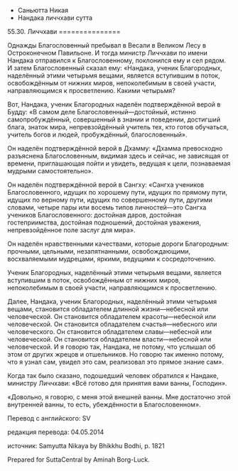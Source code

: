 









* Саньютта Никая
* Нандака личчхави сутта


55\.30\. Личчхави
\=\=\=\=\=\=\=\=\=\=\=\=\=\=\=



Однажды Благословенный пребывал в Весали в Великом Лесу в Остроконечном Павильоне\. И тогда министр Личчхави по имени Нандака отправился к Благословенному, поклонился ему и сел рядом\. И затем Благословенный сказал ему: «Нандака, ученик Благородных, наделённый этими четырьмя вещами, является вступившим в поток, освобождённым от нижних миров, непоколебимым в своей участи, направляющимся к просветлению\. Какими четырьмя?


Вот, Нандака, ученик Благородных наделён подтверждённой верой в Будду: «В самом деле Благословенный—достойный, истинно самопробуждённый, совершенный в знании и поведении, достигший блага, знаток мира, непревзойдённый учитель тех, кто готов обучаться, учитель богов и людей, пробуждённый, благословенный»\.


Он наделён подтверждённой верой в Дхамму: «Дхамма превосходно разъяснена Благословенным, видимая здесь и сейчас, не зависящая от времени, приглашающая пойти и увидеть, ведущая к цели, познаваемая мудрыми самостоятельно»\.


Он наделён подтверждённой верой в Сангху: «Сангха учеников Благословенного, идущих по хорошему пути, идущих по прямому пути, идущих по верному пути, идущих по совершенному пути, другими словами, четыре пары или восемь типов личностей—это Сангха учеников Благословенного: достойная даров, достойная гостеприимства, достойная подношений, достойная уважения, непревзойдённое поле заслуг для мира»\.


Он наделён нравственными качествами, которые дороги Благородным: прочными, цельными, незапятнанными, освобождающими, восхваляемыми мудрецами, яркими, ведущими к сосредоточению\.


Ученик Благородных, наделённый этими четырьмя вещами, является вступившим в поток, освобождённым от нижних миров, непоколебимым в своей участи, направляющимся к просветлению\.


Далее, Нандака, ученик Благородных, наделённый этими четырьмя вещами, становится обладателем длинной жизни—небесной или человеческой\. Он становится обладателем красоты—небесной или человеческой\. Он становится обладателем счастья—небесного или человеческого\. Он становится обладателем славы—небесной или человеческой\. Он становится обладателем власти—небесной или человеческой\. И я говорю так, Нандака, не потому, что услышал об этом от других жрецов и отшельников\. Но говорю так именно потому, что я узнал сам, увидел это сам, реализовал это прямое знание сам»\.


Когда так было сказано, подошедший человек обратился к Нандаке, министру Личчхави: «Всё готово для принятия вами ванны, Господин»\.


«Довольно, я говорю, с меня этой внешней ванны\. Мне достаточно этой внутренней ванны, то есть, убеждённости в Благословенном»\.



Перевод с английского: SV


редакция перевода: 04\.05\.2014


источник: Samyutta Nikaya by Bhikkhu Bodhi, p\. 1821


Prepared for SuttaCentral by Aminah Borg\-Luck\.






